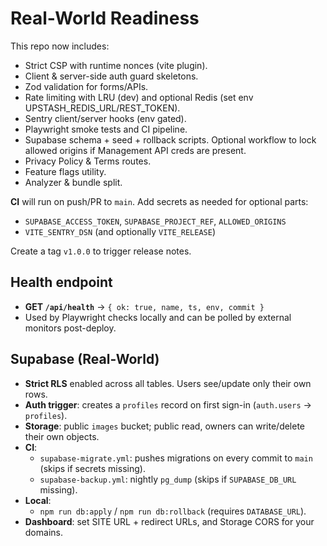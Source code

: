 # Real-World Readiness

This repo now includes:

- Strict CSP with runtime nonces (vite plugin).
- Client & server-side auth guard skeletons.
- Zod validation for forms/APIs.
- Rate limiting with LRU (dev) and optional Redis (set env UPSTASH_REDIS_URL/REST_TOKEN).
- Sentry client/server hooks (env gated).
- Playwright smoke tests and CI pipeline.
- Supabase schema + seed + rollback scripts. Optional workflow to lock allowed origins if Management API creds are present.
- Privacy Policy & Terms routes.
- Feature flags utility.
- Analyzer & bundle split.

**CI** will run on push/PR to `main`. Add secrets as needed for optional parts:

- `SUPABASE_ACCESS_TOKEN`, `SUPABASE_PROJECT_REF`, `ALLOWED_ORIGINS`
- `VITE_SENTRY_DSN` (and optionally `VITE_RELEASE`)

Create a tag `v1.0.0` to trigger release notes.

## Health endpoint

- **GET `/api/health`** → `{ ok: true, name, ts, env, commit }`
- Used by Playwright checks locally and can be polled by external monitors post-deploy.

## Supabase (Real-World)

- **Strict RLS** enabled across all tables. Users see/update only their own rows.
- **Auth trigger**: creates a `profiles` record on first sign-in (`auth.users` → `profiles`).
- **Storage**: public `images` bucket; public read, owners can write/delete their own objects.
- **CI**:
  - `supabase-migrate.yml`: pushes migrations on every commit to `main` (skips if secrets missing).
  - `supabase-backup.yml`: nightly `pg_dump` (skips if `SUPABASE_DB_URL` missing).
- **Local**:
  - `npm run db:apply` / `npm run db:rollback` (requires `DATABASE_URL`).
- **Dashboard**: set SITE URL + redirect URLs, and Storage CORS for your domains.
